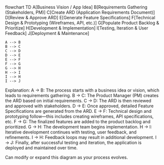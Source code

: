 
flowchart TD
    A[Business Vision / App Idea]
    B[Requirements Gathering (Stakeholders, PM)]
    C[Create ARD (Application Requirements Document)]
    D[Review & Approve ARD]
    E[Generate Feature Specifications]
    F[Technical Design & Prototyping (Wireframes, API, etc.)]
    G[Populate Product Backlog & Prioritize]
    H[Development & Implementation]
    I[Testing, Iteration & User Feedback]
    J[Deployment & Maintenance]

    A --> B
    B --> C
    C --> D
    D --> E
    E --> F
    F --> G
    G --> H
    H --> I
    I --> H
    I --> J



Explanation:
A → B: The process starts with a business idea or vision, which leads to requirements gathering.
B → C: The Product Manager (PM) creates the ARD based on initial requirements.
C → D: The ARD is then reviewed and approved with stakeholders.
D → E: Once approved, detailed Feature Specifications are generated from the ARD.
E → F: Technical design and prototyping follow—this includes creating wireframes, API specifications, etc.
F → G: The finalized features are added to the product backlog and prioritized.
G → H: The development team begins implementation.
H → I: Iterative development continues with testing, user feedback, and refinements.
I → H: Feedback loops may result in additional development.
I → J: Finally, after successful testing and iteration, the application is deployed and maintained over time.

Can modify or expand this diagram as your process evolves.